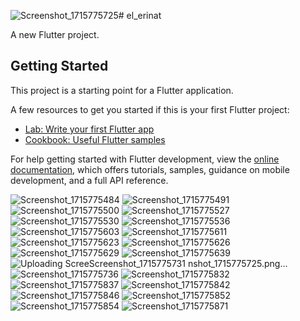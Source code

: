 ![Screenshot_1715775725](https://github.com/user-attachments/assets/a8819b28-5ad1-4a0c-92a4-db96845a5157)# el_erinat

A new Flutter project.

## Getting Started

This project is a starting point for a Flutter application.

A few resources to get you started if this is your first Flutter project:

- [Lab: Write your first Flutter app](https://docs.flutter.dev/get-started/codelab)
- [Cookbook: Useful Flutter samples](https://docs.flutter.dev/cookbook)

For help getting started with Flutter development, view the
[online documentation](https://docs.flutter.dev/), which offers tutorials,
samples, guidance on mobile development, and a full API reference.

 

![Screenshot_1715775484](https://github.com/user-attachments/assets/32ffed18-c958-4097-85b0-c46b8122dad8)
![Screenshot_1715775491](https://github.com/user-attachments/assets/e35218a4-a9e8-46d3-a608-c881eaee7ec5)
![Screenshot_1715775500](https://github.com/user-attachments/assets/662c1321-d24c-4523-835f-21f448749269)
![Screenshot_1715775527](https://github.com/user-attachments/assets/68e26145-4548-4157-8db5-ede11dfa4327)
![Screenshot_1715775530](https://github.com/user-attachments/assets/c375d9a2-b766-4a10-9d34-1552390f0b6a)
![Screenshot_1715775536](https://github.com/user-attachments/assets/85cb3558-cb13-4ca6-92f2-59e1fe0f02a3)
![Screenshot_1715775603](https://github.com/user-attachments/assets/83089d20-22c0-4ece-b9bb-b5cead6b6630)
![Screenshot_1715775611](https://github.com/user-attachments/assets/6ea7a69b-7e06-4505-a3c0-686c5a471af7)
![Screenshot_1715775623](https://github.com/user-attachments/assets/b4e775a7-b7f9-4b72-81de-d194c32e847e)
![Screenshot_1715775626](https://github.com/user-attachments/assets/31b27cd6-28cb-42ac-9acf-06ed53b61c2f)
![Screenshot_1715775629](https://github.com/user-attachments/assets/4bd31f37-3a59-46ce-ae35-2fe8d4ae6106)
![Screenshot_1715775639](https://github.com/user-attachments/assets/d4617c80-cbf1-47d4-8ec4-2472c44fa5e0)
![Uploading Scree![Screenshot_1715775731](https://github.com/user-attachments/assets/bbcf1924-7ea3-40d4-9b07-362bc350ca3f)
nshot_1715775725.png…]()
![Screenshot_1715775736](https://github.com/user-attachments/assets/e1628825-213f-473e-8752-a5b7e6fda1f6)
![Screenshot_1715775832](https://github.com/user-attachments/assets/64cdfa77-a209-440d-a0ab-eb0146bb2867)
![Screenshot_1715775837](https://github.com/user-attachments/assets/ea2205f4-e551-406a-bea1-c394086b8db2)
![Screenshot_1715775842](https://github.com/user-attachments/assets/6acade8e-37f3-4d53-b1d3-048734ff326e)
![Screenshot_1715775846](https://github.com/user-attachments/assets/bf2ff0f3-c796-4129-b1da-17909d425bd9)
![Screenshot_1715775852](https://github.com/user-attachments/assets/85ab1ca1-5848-47e7-9b7e-fd51d00ee2cf)
![Screenshot_1715775854](https://github.com/user-attachments/assets/1bfa18a4-2101-4abb-8369-626061c551fa)
![Screenshot_1715775871](https://github.com/user-attachments/assets/d6a9d55c-bf08-408f-851a-a90c4b407dc6)
